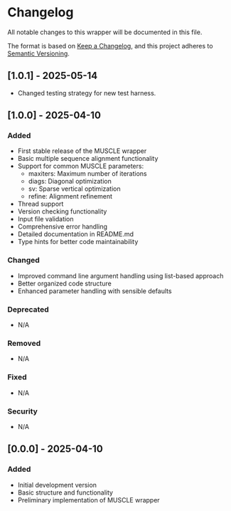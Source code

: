 # Changelog

All notable changes to this wrapper will be documented in this file.

The format is based on [Keep a Changelog](https://keepachangelog.com/en/1.0.0/),
and this project adheres to [Semantic Versioning](https://semver.org/spec/v2.0.0.html).

## [1.0.1] - 2025-05-14
  - Changed testing strategy for new test harness.

## [1.0.0] - 2025-04-10

### Added
- First stable release of the MUSCLE wrapper
- Basic multiple sequence alignment functionality
- Support for common MUSCLE parameters:
  - maxiters: Maximum number of iterations
  - diags: Diagonal optimization
  - sv: Sparse vertical optimization
  - refine: Alignment refinement
- Thread support
- Version checking functionality
- Input file validation
- Comprehensive error handling
- Detailed documentation in README.md
- Type hints for better code maintainability

### Changed
- Improved command line argument handling using list-based approach
- Better organized code structure
- Enhanced parameter handling with sensible defaults

### Deprecated
- N/A

### Removed
- N/A

### Fixed
- N/A

### Security
- N/A

## [0.0.0] - 2025-04-10

### Added
- Initial development version
- Basic structure and functionality
- Preliminary implementation of MUSCLE wrapper 